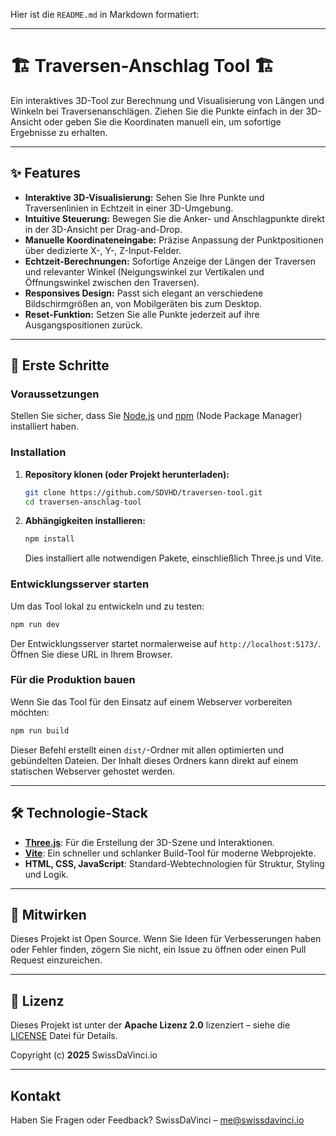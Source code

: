 Hier ist die `README.md` in Markdown formatiert:

-----

# 🏗️ Traversen-Anschlag Tool 🏗️

Ein interaktives 3D-Tool zur Berechnung und Visualisierung von Längen und Winkeln bei Traversenanschlägen. Ziehen Sie die Punkte einfach in der 3D-Ansicht oder geben Sie die Koordinaten manuell ein, um sofortige Ergebnisse zu erhalten.

-----

## ✨ Features

  * **Interaktive 3D-Visualisierung:** Sehen Sie Ihre Punkte und Traversenlinien in Echtzeit in einer 3D-Umgebung.
  * **Intuitive Steuerung:** Bewegen Sie die Anker- und Anschlagpunkte direkt in der 3D-Ansicht per Drag-and-Drop.
  * **Manuelle Koordinateneingabe:** Präzise Anpassung der Punktpositionen über dedizierte X-, Y-, Z-Input-Felder.
  * **Echtzeit-Berechnungen:** Sofortige Anzeige der Längen der Traversen und relevanter Winkel (Neigungswinkel zur Vertikalen und Öffnungswinkel zwischen den Traversen).
  * **Responsives Design:** Passt sich elegant an verschiedene Bildschirmgrößen an, von Mobilgeräten bis zum Desktop.
  * **Reset-Funktion:** Setzen Sie alle Punkte jederzeit auf ihre Ausgangspositionen zurück.

-----

## 🚀 Erste Schritte

### Voraussetzungen

Stellen Sie sicher, dass Sie [Node.js](https://nodejs.org/de) und [npm](https://www.npmjs.com/) (Node Package Manager) installiert haben.

### Installation

1.  **Repository klonen (oder Projekt herunterladen):**

    ```bash
    git clone https://github.com/SDVHD/traversen-tool.git
    cd traversen-anschlag-tool
    ```

2.  **Abhängigkeiten installieren:**

    ```bash
    npm install
    ```

    Dies installiert alle notwendigen Pakete, einschließlich Three.js und Vite.

### Entwicklungsserver starten

Um das Tool lokal zu entwickeln und zu testen:

```bash
npm run dev
```

Der Entwicklungsserver startet normalerweise auf `http://localhost:5173/`. Öffnen Sie diese URL in Ihrem Browser.

### Für die Produktion bauen

Wenn Sie das Tool für den Einsatz auf einem Webserver vorbereiten möchten:

```bash
npm run build
```

Dieser Befehl erstellt einen `dist/`-Ordner mit allen optimierten und gebündelten Dateien. Der Inhalt dieses Ordners kann direkt auf einem statischen Webserver gehostet werden.

-----

## 🛠️ Technologie-Stack

  * **[Three.js](https://threejs.org/)**: Für die Erstellung der 3D-Szene und Interaktionen.
  * **[Vite](https://vitejs.dev/)**: Ein schneller und schlanker Build-Tool für moderne Webprojekte.
  * **HTML, CSS, JavaScript**: Standard-Webtechnologien für Struktur, Styling und Logik.

-----

## 🤝 Mitwirken

Dieses Projekt ist Open Source. Wenn Sie Ideen für Verbesserungen haben oder Fehler finden, zögern Sie nicht, ein Issue zu öffnen oder einen Pull Request einzureichen.

-----

## 📄 Lizenz

Dieses Projekt ist unter der **Apache Lizenz 2.0** lizenziert – siehe die [LICENSE](./LICENSE) Datei für Details.

Copyright (c) **2025** SwissDaVinci.io

-----

## Kontakt

Haben Sie Fragen oder Feedback?
SwissDaVinci – me@swissdavinci.io